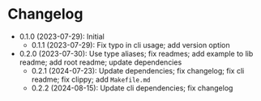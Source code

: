 # Changelog

* 0.1.0 (2023-07-29): Initial
    * 0.1.1 (2023-07-29): Fix typo in cli usage; add version option
* 0.2.0 (2023-07-30): Use type aliases; fix readmes; add example to lib readme; add root readme; update dependencies
    * 0.2.1 (2024-07-23): Update dependencies; fix changelog; fix cli readme; fix clippy; add
      `Makefile.md`
    * 0.2.2 (2024-08-15): Update cli dependencies; fix changelog

